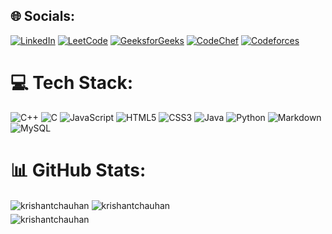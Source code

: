 ## 🌐 Socials:
[![LinkedIn](https://img.shields.io/badge/LinkedIn-%230077B5.svg?logo=linkedin&logoColor=white)](https://linkedin.com/in/krishant-chauhan) 
[![LeetCode](https://img.shields.io/badge/LeetCode-%23FFA116.svg?logo=leetcode&logoColor=white)](https://leetcode.com/krishantchauhan)
[![GeeksforGeeks](https://img.shields.io/badge/GeeksforGeeks-%23000000.svg?logo=geeksforgeeks&logoColor=white)](https://auth.geeksforgeeks.org/user/krishantchauhan/profile)
[![CodeChef](https://img.shields.io/badge/CodeChef-%23FC6D26.svg?logo=codechef&logoColor=white)](https://www.codechef.com/users/krashant77)
[![Codeforces](https://img.shields.io/badge/Codeforces-%23680068.svg?logo=codeforces&logoColor=white)](https://codeforces.com/profile/krishantchauhan)

# 💻 Tech Stack:
![C++](https://img.shields.io/badge/c++-%2300599C.svg?style=for-the-badge&logo=c%2B%2B&logoColor=white) 
![C](https://img.shields.io/badge/c-%2300599C.svg?style=for-the-badge&logo=c&logoColor=white) 
![JavaScript](https://img.shields.io/badge/javascript-%23323330.svg?style=for-the-badge&logo=javascript&logoColor=%23F7DF1E) 
![HTML5](https://img.shields.io/badge/html5-%23E34F26.svg?style=for-the-badge&logo=html5&logoColor=white) 
![CSS3](https://img.shields.io/badge/css3-%231572B6.svg?style=for-the-badge&logo=css3&logoColor=white) 
![Java](https://img.shields.io/badge/java-%23ED8B00.svg?style=for-the-badge&logo=openjdk&logoColor=white) 
![Python](https://img.shields.io/badge/python-3670A0?style=for-the-badge&logo=python&logoColor=ffdd54) 
![Markdown](https://img.shields.io/badge/markdown-%23000000.svg?style=for-the-badge&logo=markdown&logoColor=white) 
![MySQL](https://img.shields.io/badge/mysql-%2300000f.svg?style=for-the-badge&logo=mysql&logoColor=white)

# 📊 GitHub Stats:
<div style="text-align: center; margin-left: 300px;">
<!--   <img src="https://github-readme-stats.vercel.app/api?username=Krishantchauhan&theme=dark&hide_border=false&include_all_commits=true&count_private=true" alt="GitHub Readme Stats" /> -->
<!--   <img src="https://github-readme-streak-stats.herokuapp.com/?user=Krishantchauhan&theme=dark&hide_border=false" alt="GitHub Streak Stats" /><br/> -->
</div>

<div style="text-align: center;">
<!--   <img src="https://github-readme-stats.vercel.app/api/top-langs/?username=Krishantchauhan&theme=dark&hide_border=false&include_all_commits=true&count_private=true&layout=compact" alt="Top Languages" /> 
  ## 🏆 GitHub Trophies
![](https://github-profile-trophy.vercel.app/?username=Krishantchauhan&theme=radical&no-frame=false&no-bg=true&margin-w=4)  -->
  
</div>

<div display="inline">
  <img align="center" src="https://github-readme-streak-stats.herokuapp.com/?user=krishantchauhan&" alt="krishantchauhan" />
  <img align="center" src="https://github-readme-stats.vercel.app/api?username=krishantchauhan&show_icons=true&locale=en" alt="krishantchauhan" />
</div>

<div style="margin-top: 5px;">
  <img align="left" src="https://github-readme-stats.vercel.app/api/top-langs?username=krishantchauhan&show_icons=true&locale=en&layout=compact" alt="krishantchauhan" />  
</div>
